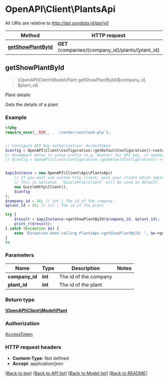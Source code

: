# OpenAPI\Client\PlantsApi

All URIs are relative to *http://api.sundata.nl/api/v0*

Method | HTTP request | Description
------------- | ------------- | -------------
[**getShowPlantById**](PlantsApi.md#getShowPlantById) | **GET** /companies/{company_id}/plants/{plant_id} | Plant details



## getShowPlantById

> \OpenAPI\Client\Model\Plant getShowPlantById($company_id, $plant_id)

Plant details

Gets the details of a plant

### Example

```php
<?php
require_once(__DIR__ . '/vendor/autoload.php');


// Configure API key authorization: AccessToken
$config = OpenAPI\Client\Configuration::getDefaultConfiguration()->setApiKey('Access-Token', 'YOUR_API_KEY');
// Uncomment below to setup prefix (e.g. Bearer) for API key, if needed
// $config = OpenAPI\Client\Configuration::getDefaultConfiguration()->setApiKeyPrefix('Access-Token', 'Bearer');


$apiInstance = new OpenAPI\Client\Api\PlantsApi(
    // If you want use custom http client, pass your client which implements `GuzzleHttp\ClientInterface`.
    // This is optional, `GuzzleHttp\Client` will be used as default.
    new GuzzleHttp\Client(),
    $config
);
$company_id = 56; // int | The id of the company
$plant_id = 56; // int | The id of the plant

try {
    $result = $apiInstance->getShowPlantById($company_id, $plant_id);
    print_r($result);
} catch (Exception $e) {
    echo 'Exception when calling PlantsApi->getShowPlantById: ', $e->getMessage(), PHP_EOL;
}
?>
```

### Parameters


Name | Type | Description  | Notes
------------- | ------------- | ------------- | -------------
 **company_id** | **int**| The id of the company |
 **plant_id** | **int**| The id of the plant |

### Return type

[**\OpenAPI\Client\Model\Plant**](../Model/Plant.md)

### Authorization

[AccessToken](../../README.md#AccessToken)

### HTTP request headers

- **Content-Type**: Not defined
- **Accept**: application/json

[[Back to top]](#) [[Back to API list]](../../README.md#documentation-for-api-endpoints)
[[Back to Model list]](../../README.md#documentation-for-models)
[[Back to README]](../../README.md)

